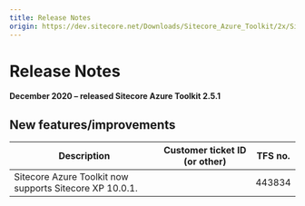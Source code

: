 ```yaml
---
title: Release Notes
origin: https://dev.sitecore.net/Downloads/Sitecore_Azure_Toolkit/2x/Sitecore_Azure_Toolkit_251/Release_Notes
---
```


# Release Notes

**December 2020 – released Sitecore Azure Toolkit 2.5.1**

## New features/improvements

 | Description | Customer ticket ID (or other) | TFS no. |
 | --- | --- | --- |
 | ​​​​​​​​​S​itecore Azure Toolkit now supports Sitecore XP 10.0.1​. |  | 443834 |
